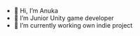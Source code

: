 - 👋 Hi, I’m Anuka
- 👀 I’m Junior Unity game developer
- 🌱 I’m currently working own indie project
<!---
Sulamanidze1/Sulamanidze1 is a ✨ special ✨ repository because its `README.md` (this file) appears on your GitHub profile.
You can click the Preview link to take a look at your changes.
--->
